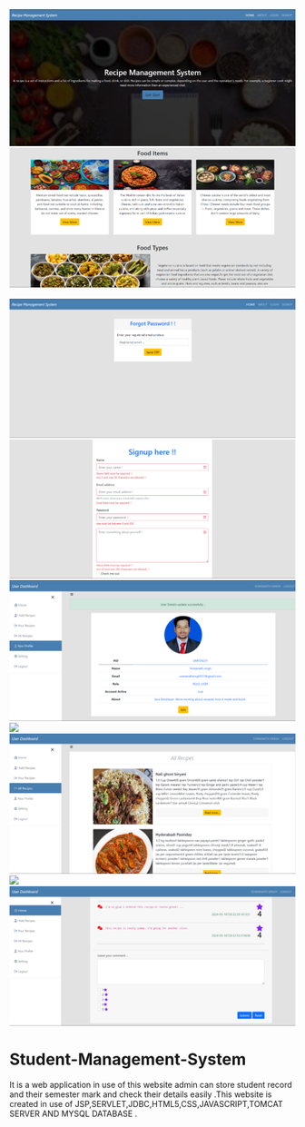 <img src="https://github.com/Somanath-Singh/Recipe-Management-System/blob/main/project-img/home1.png">
<img src="https://github.com/Somanath-Singh/Recipe-Management-System/blob/main/project-img/home2.png">
<img sc="https://github.com/Somanath-Singh/Recipe-Management-System/blob/main/project-img/login.png">
<img src="https://github.com/Somanath-Singh/Recipe-Management-System/blob/main/project-img/forgot.png">
<img src="https://github.com/Somanath-Singh/Recipe-Management-System/blob/main/project-img/register.png">
<img src="https://github.com/Somanath-Singh/Recipe-Management-System/blob/main/project-img/profile.png">
<img src="https://github.com/Somanath-Singh/Recipe-Management-System/blob/main/project-img/add_recipe.png">
<img src="https://github.com/Somanath-Singh/Recipe-Management-System/blob/main/project-img/recipes.png">
<img src="https://github.com/Somanath-Singh/Recipe-Management-System/blob/main/project-img/one-recipe.png">
<img src="https://github.com/Somanath-Singh/Recipe-Management-System/blob/main/project-img/comments.png">

# Student-Management-System
It is a web application in use of this website admin can store student record and their semester mark and check their details easily .This website is created in use of JSP,SERVLET,JDBC,HTML5,CSS,JAVASCRIPT,TOMCAT SERVER AND MYSQL DATABASE .
